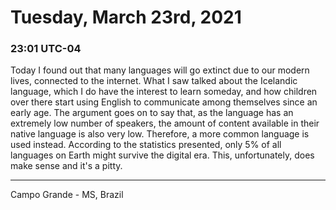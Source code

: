 # Tuesday, March 23rd, 2021

### 23:01 UTC-04

Today I found out that many languages will go extinct due to our modern lives, connected
to the internet. What I saw talked about the Icelandic language, which I do have
the interest to learn someday, and how children over there start using English to
communicate among themselves since an early age. The argument goes on to say that,
as the language has an extremely low number of speakers, the amount of content available
in their native language is also very low. Therefore, a more common language is
used instead. According to the statistics presented, only 5% of all languages on
Earth might survive the digital era. This, unfortunately, does make sense and it's
a pitty.

---

Campo Grande - MS, Brazil
